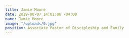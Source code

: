 ```yaml
---
title: Jamie Moore
date: 2019-08-07 14:01:00 -04:00
name: Jamie Moore
image: "/uploads/0.jpg"
position: Associate Pastor of Discipleship and Family
---
```


